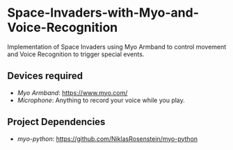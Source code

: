 # Space-Invaders-with-Myo-and-Voice-Recognition
Implementation of Space Invaders using Myo Armband to control movement and Voice Recognition to trigger special events.

## Devices required
- *Myo Armband*: https://www.myo.com/
- *Microphone*: Anything to record your voice while you play.

## Project Dependencies
- *myo-python*: https://github.com/NiklasRosenstein/myo-python
